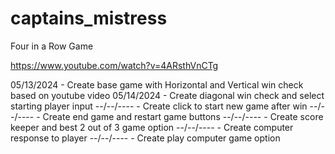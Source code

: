 # captains_mistress
Four in a Row Game

https://www.youtube.com/watch?v=4ARsthVnCTg

05/13/2024 - Create base game with Horizontal and Vertical win check based on youtube video
05/14/2024 - Create diagonal win check and select starting player input
--/--/---- - Create click to start new game after win
--/--/---- - Create end game and restart game buttons
--/--/---- - Create score keeper and best 2 out of 3 game option
--/--/---- - Create computer response to player
--/--/---- - Create play computer game option